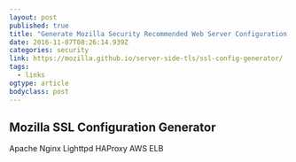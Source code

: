 ```yaml
---
layout: post
published: true
title: "Generate Mozilla Security Recommended Web Server Configuration Files"
date: 2016-11-07T08:26:14.939Z
categories: security  
link: https://mozilla.github.io/server-side-tls/ssl-config-generator/
tags:
  - links
ogtype: article
bodyclass: post
---
```


## Mozilla SSL Configuration Generator
 Apache
 Nginx
 Lighttpd
 HAProxy
 AWS ELB
